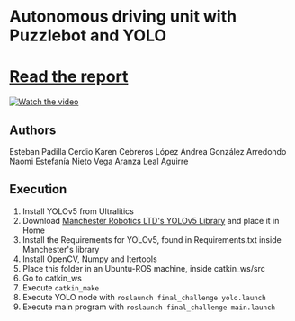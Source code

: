 # Autonomous driving unit with Puzzlebot and YOLO

# [Read the report](report.pdf)

[![Watch the video](https://img.youtube.com/vi/yxI0Xkfe-to/hqdefault.jpg)](https://youtu.be/yxI0Xkfe-to)

## Authors

Esteban Padilla Cerdio
Karen Cebreros López
Andrea González Arredondo
Naomi Estefanía Nieto Vega
Aranza Leal Aguirre

## Execution

 1) Install YOLOv5 from Ultralitics
 2) Download <a href="https://manchesterrobotics-my.sharepoint.com/:f:/g/personal/mario_mtz_manchester-robotics_com/EqsMKMm4UqJCmhnUHEI-xE0B6J-UlYj9kd1KGNxGt3T5AQ?e=kehrqy">Manchester Robotics LTD's YOLOv5 Library</a> and place it in Home
 3) Install the Requirements for YOLOv5, found in Requirements.txt inside Manchester's library
 4) Install OpenCV, Numpy and Itertools
 5) Place this folder in an Ubuntu-ROS machine, inside catkin_ws/src
 6) Go to catkin_ws
 7) Execute ```catkin_make```
 8) Execute YOLO node with ```roslaunch final_challenge yolo.launch```
 9) Execute main program with ```roslaunch final_challenge main.launch```
